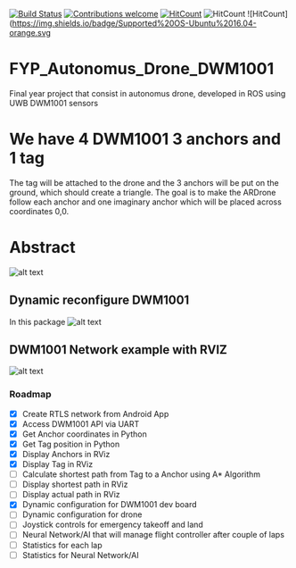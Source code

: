 [![Build Status](http://94.2.115.49:8080/buildStatus/icon?job=testing)](http://94.2.115.49:8080/job/testing/)
[![Contributions welcome](https://img.shields.io/badge/contributions-welcome-brightgreen.svg?style=flat)](https://github.com/dwyl/esta/issues)
[![HitCount](http://hits.dwyl.io/20chix/https://github.com/20chix/FYP_Autonomus_Drone_DWM1001.svg)](http://hits.dwyl.io/20chix/https://github.com/20chix/FYP_Autonomus_Drone_DWM1001)
![HitCount](https://img.shields.io/badge/ROS%20version-kinetic-blue.svg)
![HitCount](https://img.shields.io/badge/Supported%20OS-Ubuntu%2016.04-orange.svg

# FYP_Autonomus_Drone_DWM1001

Final year project that consist in autonomus drone, developed in ROS using UWB DWM1001 sensors

# We have 4 DWM1001 3 anchors and 1 tag
 The tag will be attached to the drone and the 3 anchors will be put on the ground, which should create a triangle.
 The goal is to make the ARDrone follow each anchor and one imaginary anchor which will be placed across coordinates 0,0.

# Abstract 
![alt text](https://raw.githubusercontent.com/20chix/FYP_Autonomus_Drone_DWM1001/master/FYP_Diagram.png?token=AO45C05pXrDjVLWjscxHtIeme5V2u6LIks5bdegywA%3D%3D)

## Dynamic reconfigure DWM1001
In this package 
![alt text](https://raw.githubusercontent.com/20chix/FYP_Autonomus_Drone_DWM1001/master/dynamic_config.png?token=AO45C_U_21l0DxnwtksrGWyNPu9QgesEks5bezMowA%3D%3D)
## DWM1001 Network example with RVIZ
![alt text](https://raw.githubusercontent.com/20chix/FYP_Autonomus_Drone_DWM1001/master/DWM1001_Network.png?token=AO45CyLgBJfEUZWnWtPbS663cFn77bhjks5bfHnDwA%3D%3D)


### Roadmap
- [x] Create RTLS network from Android App
- [x] Access DWM1001 API via UART
- [x] Get Anchor coordinates in Python
- [x] Get Tag position in Python
- [x] Display Anchors in RViz
- [x] Display Tag in RViz
- [ ] Calculate shortest path from Tag to a Anchor using A* Algorithm
- [ ] Display shortest path in RViz
- [ ] Display actual path in RViz
- [x] Dynamic configuration for DWM1001 dev board
- [ ] Dynamic configuration for drone
- [ ] Joystick controls for emergency takeoff and land
- [ ] Neural Network/AI that will manage flight controller after couple of laps
- [ ] Statistics for each lap
- [ ] Statistics for Neural Network/AI
